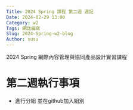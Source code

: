 ```yaml
---
Title: 2024 Spring 課程 第二週 週記
Date: 2024-02-29 13:00
Category: w2
Tags: 網誌編寫
Slug: 2024-Spring-w2-blog
Author: susu
---
```


2024 Spring 網際內容管理與協同產品設計實習課程

<!-- PELICAN_END_SUMMARY -->

# 第二週執行事項
- 進行分組 並在github加入組別

